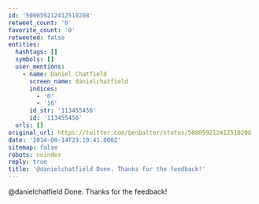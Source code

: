 ```yaml
---
id: '500059212412510208'
retweet_count: '0'
favorite_count: '0'
retweeted: false
entities:
  hashtags: []
  symbols: []
  user_mentions:
    - name: Daniel Chatfield
      screen_name: danielchatfield
      indices:
        - '0'
        - '16'
      id_str: '113455456'
      id: '113455456'
  urls: []
original_url: https://twitter.com/benbalter/status/500059212412510208
date: '2014-08-14T23:19:41.000Z'
sitemap: false
robots: noindex
reply: true
title: '@danielchatfield Done. Thanks for the feedback!'
---
```


@danielchatfield Done. Thanks for the feedback!